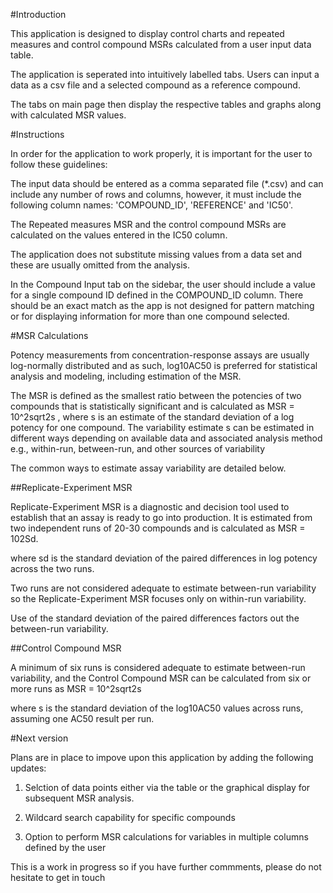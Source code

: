 #Introduction

This application is designed to display control charts and repeated measures and control compound MSRs calculated from a user input data table.

The application is seperated into intuitively labelled tabs. Users can input a data as a csv file and a selected compound as a reference compound.

The tabs on main page then display the respective tables and graphs along with calculated MSR values.

#Instructions

In order for the application to work properly, it is important for the user to follow these guidelines:

The input data should be entered as a comma separated file (*.csv) and can include any number of rows and columns, however, it must include the following column names: 'COMPOUND_ID', 'REFERENCE' and 'IC50'.

The Repeated measures MSR and the control compound MSRs are calculated on the values entered in the IC50 column.

The application does not substitute missing values from a data set and these are usually omitted from the analysis.

In the Compound Input tab on the sidebar, the user should include a value for a single compound ID defined in the COMPOUND_ID column. There should be an exact match as the app is not designed for pattern matching or for displaying information for more than one compound selected.

#MSR Calculations

Potency measurements from concentration-response assays are usually log-normally distributed and as such, log10AC50 is preferred for statistical analysis and modeling, including estimation of the MSR.

The MSR is defined as the smallest ratio between the potencies of two compounds that is statistically significant and is calculated as MSR = 10^2sqrt2s , where s is an estimate of the standard deviation of a log potency for one compound. The variability estimate s can be estimated in different ways depending on available data and associated analysis method e.g., within-run, between-run, and other sources of variability

The common ways to estimate assay variability are detailed below.

##Replicate-Experiment MSR

Replicate-Experiment MSR is a diagnostic and decision tool used to establish that an assay is ready to go into production. It is estimated from two independent runs of 20-30 compounds and is calculated as MSR = 102Sd.

where sd is the standard deviation of the paired differences in log potency across the two runs.

Two runs are not considered adequate to estimate between-run variability so the Replicate-Experiment MSR focuses only on within-run variability.

Use of the standard deviation of the paired differences factors out the between-run variability.

##Control Compound MSR

A minimum of six runs is considered adequate to estimate between-run variability, and the Control Compound MSR can be calculated from six or more runs as MSR = 10^2sqrt2s

where s is the standard deviation of the log10AC50 values across runs, assuming one AC50 result per run.

#Next version

Plans are in place to impove upon this application by adding the following updates:

1. Selction of data points either via the table or the graphical display for subsequent MSR analysis.

2. Wildcard search capability for specific compounds

3. Option to perform MSR calculations for variables in multiple columns defined by the user

This is a work in progress so if you have further commments, please do not hesitate to get in touch
